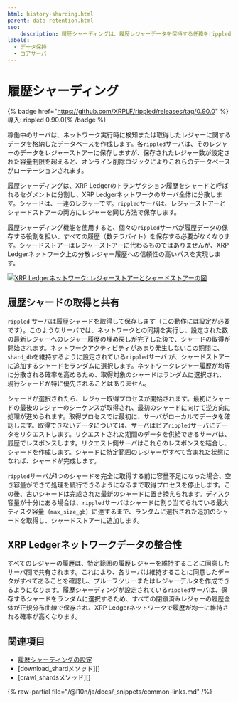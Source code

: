 ```yaml
---
html: history-sharding.html
parent: data-retention.html
seo:
    description: 履歴シャーディングは、履歴レジャーデータを保持する任務をrippledサーバ間で分担するようにします。
labels:
  - データ保持
  - コアサーバ
---
```

# 履歴シャーディング

{% badge href="https://github.com/XRPLF/rippled/releases/tag/0.90.0" %}導入: rippled 0.90.0{% /badge %}

稼働中のサーバは、ネットワーク実行時に検知または取得したレジャーに関するデータを格納したデータベースを作成します。各`rippled`サーバは、そのレジャーのデータをレジャーストアーに保存しますが、保存されたレジャー数が設定された容量制限を超えると、オンライン削除ロジックによりこれらのデータベースがローテーションされます。

履歴シャーディングは、XRP Ledgerのトランザクション履歴をシャードと呼ばれるセグメントに分割し、XRP Ledgerネットワークのサーバ全体に分散します。シャードは、一連のレジャーです。`rippled`サーバは、レジャーストアーとシャードストアーの両方にレジャーを同じ方法で保存します。

履歴シャーディング機能を使用すると、個々の`rippled`サーバが履歴データの保存する役割を担い、すべての履歴（数テラバイト）を保存する必要がなくなります。シャードストアーはレジャーストアーに代わるものではありませんが、XRP Ledgerネットワーク上の分散レジャー履歴への信頼性の高いパスを実現します。

[![XRP Ledgerネットワーク: レジャーストアーとシャードストアーの図](/docs/img/xrp-ledger-network-ledger-store-and-shard-store.ja.png)](/docs/img/xrp-ledger-network-ledger-store-and-shard-store.ja.png)

<!-- Diagram source: https://docs.google.com/presentation/d/1mg2jZQwgfLCIhOU8Mr5aOiYpIgbIgk3ymBoDb2hh7_s/edit#slide=id.g417450e8da_0_316 -->

## 履歴シャードの取得と共有

`rippled` サーバは履歴シャードを取得して保存します（この動作には設定が必要です）。このようなサーバでは、ネットワークとの同期を実行し、設定された数の最新レジャーへのレジャー履歴の埋め戻しが完了した後で、シャードの取得が開始されます。ネットワークアクティビティがあまり発生しないこの期間に、`shard_db`を維持するように設定されている`rippled`サーバ が、シャードストアーに追加するシャードをランダムに選択します。ネットワークレジャー履歴が均等に分散される確率を高めるため、取得対象のシャードはランダムに選択され、現行シャードが特に優先されることはありません。

シャードが選択されたら、レジャー取得プロセスが開始されます。最初にシャードの最後のレジャーのシーケンスが取得され、最初のシャードに向けて逆方向に処理が進められます。取得プロセスでは最初に、サーバがローカルでデータを確認します。取得できないデータについては、サーバはピア`rippled`サーバにデータをリクエストします。リクエストされた期間のデータを供給できるサーバは、履歴でレスポンスします。リクエスト側サーバはこれらのレスポンスを結合し、シャードを作成します。シャードに特定範囲のレジャーがすべて含まれた状態になれば、シャードが完成します。

`rippled`サーバが1つのシャードを完全に取得する前に容量不足になった場合、空き容量ができて処理を続行できるようになるまで取得プロセスを停止します。この後、古いシャードは完成された最新のシャードに置き換えられます。ディスク容量が十分にある場合は、`rippled`サーバはシャードに割り当てられている最大ディスク容量（`max_size_gb`）に達するまで、ランダムに選択された追加のシャードを取得し、シャードストアーに追加します。

## XRP Ledgerネットワークデータの整合性

すべてのレジャーの履歴は、特定範囲の履歴レジャーを維持することに同意したサーバ間で共有されます。これにより、各サーバは維持することに同意したデータがすべてあることを確認し、プルーフツリーまたはレジャーデルタを作成できるようになります。履歴シャーディングが設定されている`rippled`サーバは、保存するシャードをランダムに選択するため、すべての閉鎖済みレジャーの履歴全体が正規分布曲線で保存され、XRP Ledgerネットワークで履歴が均一に維持される確率が高くなります。

## 関連項目

- [履歴シャーディングの設定](configure-history-sharding.md)
- [download_shardメソッド][]
- [crawl_shardsメソッド][]

{% raw-partial file="/@l10n/ja/docs/_snippets/common-links.md" /%}
